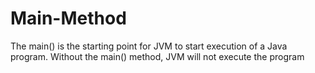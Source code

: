 # Main-Method
The main() is the starting point for JVM to start execution of a Java program. Without the main() method, JVM will not execute the program
